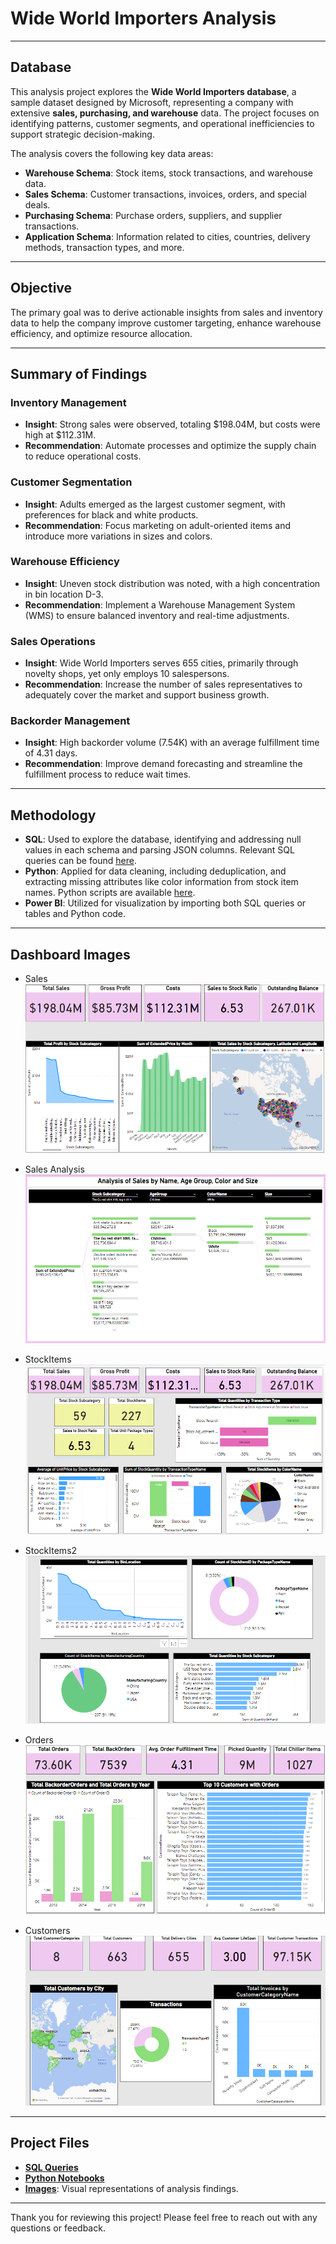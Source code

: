 # Wide World Importers Analysis


---

## Database
This analysis project explores the **Wide World Importers database**, a sample dataset designed by Microsoft, representing a company with extensive **sales, purchasing, and warehouse** data. The project focuses on identifying patterns, customer segments, and operational inefficiencies to support strategic decision-making.

The analysis covers the following key data areas:
- **Warehouse Schema**: Stock items, stock transactions, and warehouse data.
- **Sales Schema**: Customer transactions, invoices, orders, and special deals.
- **Purchasing Schema**: Purchase orders, suppliers, and supplier transactions.
- **Application Schema**: Information related to cities, countries, delivery methods, transaction types, and more.

---

## Objective
The primary goal was to derive actionable insights from sales and inventory data to help the company improve customer targeting, enhance warehouse efficiency, and optimize resource allocation.

---

## Summary of Findings

### Inventory Management
- **Insight**: Strong sales were observed, totaling $198.04M, but costs were high at $112.31M.
- **Recommendation**: Automate processes and optimize the supply chain to reduce operational costs.

### Customer Segmentation
- **Insight**: Adults emerged as the largest customer segment, with preferences for black and white products.
- **Recommendation**: Focus marketing on adult-oriented items and introduce more variations in sizes and colors.

### Warehouse Efficiency
- **Insight**: Uneven stock distribution was noted, with a high concentration in bin location D-3.
- **Recommendation**: Implement a Warehouse Management System (WMS) to ensure balanced inventory and real-time adjustments.

### Sales Operations
- **Insight**: Wide World Importers serves 655 cities, primarily through novelty shops, yet only employs 10 salespersons.
- **Recommendation**: Increase the number of sales representatives to adequately cover the market and support business growth.

### Backorder Management
- **Insight**: High backorder volume (7.54K) with an average fulfillment time of 4.31 days.
- **Recommendation**: Improve demand forecasting and streamline the fulfillment process to reduce wait times.

---

## Methodology

- **SQL**: Used to explore the database, identifying and addressing null values in each schema and parsing JSON columns. Relevant SQL queries can be found [here](SQL_Queries.sql).
- **Python**: Applied for data cleaning, including deduplication, and extracting missing attributes like color information from stock item names. Python scripts are available [here](Python_PreprocessingandConnectingSQLServer.ipynb).
- **Power BI**: Utilized for visualization by importing both SQL queries or tables and Python code.

---

## Dashboard Images

* Sales
![](https://github.com/mariam-a-korany/Wide-World-Importers-Analysis/blob/0fd8a627b1d7d973326766c4a3acd22d30136fa6/Images/1-%20Sales.png)

* Sales Analysis
![](https://github.com/mariam-a-korany/Wide-World-Importers-Analysis/blob/0fd8a627b1d7d973326766c4a3acd22d30136fa6/Images/2-%20Sales%20Analysis.png)

* StockItems
![](https://github.com/mariam-a-korany/Wide-World-Importers-Analysis/blob/0fd8a627b1d7d973326766c4a3acd22d30136fa6/Images/3-%20StockItems.png)

* StockItems2
![](https://github.com/mariam-a-korany/Wide-World-Importers-Analysis/blob/0fd8a627b1d7d973326766c4a3acd22d30136fa6/Images/4-%20StockItems2.png)

* Orders
![](https://github.com/mariam-a-korany/Wide-World-Importers-Analysis/blob/0fd8a627b1d7d973326766c4a3acd22d30136fa6/Images/5-%20Orders.png)

* Customers
![](https://github.com/mariam-a-korany/Wide-World-Importers-Analysis/blob/0fd8a627b1d7d973326766c4a3acd22d30136fa6/Images/6-%20Customers.png)

---

## Project Files

- **[SQL Queries](SQL_Queries.sql)**
- **[Python Notebooks](Python_PreprocessingandConnectingSQLServer.ipynb)**
- **[Images](./Images)**: Visual representations of analysis findings.

---

Thank you for reviewing this project! Please feel free to reach out with any questions or feedback.
